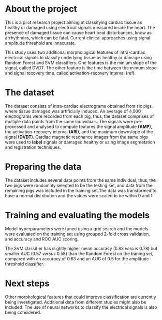 # About the project
This is a pilot research project aiming at classifying cardiac tissue as healthy or damaged using electrical signals measured inside the heart. The presence of damaged tissue can cause heart beat disturbances, know as arrhythmias, which can be fatal. Current clinical approaches using signal amplitude threshold are innacurate.

This study uses two additional morphological features of intra-cardiac electrical signals to classify underlying tissue as healthy or damage using Random Forest and SVM classifiers. One features is the minium slope of the signal, called DVDT. The other feature is the time between the mimum slope and signal recovery time, called activation-recovery interval (ref).

# The dataset
The dataset consists of intra-cardiac electrograms obtained from six pigs, where tissue damaged was artificially induced. An average of 4,000 electrograms were recorded from each pig, thus, the dataset comprises of multiple data points from the same individuals. The signals were pre-processed and analysed to compute features the signal amplitude **(AMP)**, the activation-recovery interval **(ARI)**, and the maximum downslope of the signal **(DVDT)**. Cardiac magnetic resonance images from the same pigs were used to **label** signals or damaged healthy or using image segmetation and registration techniques.

# Preparing the data
The dataset includes several data points from the same individual, thus, the two pigs were randomnly selected to be the testing set, and data from the remaining pigs was included in the training set.The data was transformed to have a normal distribution and the values were scaled to be within 0 and 1.  

# Training and evaluating the models
Model hyperparameters were tuned using a grid search and the models were evaluated on the training set using grouped 2-fold cross validation, and accuracy and ROC AUC scoring. 

The SVM classifier has slightly higher mean accuracy (0.83 *versus* 0.78) but smaller AUC (0.57 *versus* 0.58) than the Random Forest on the traning set, compared with an accuracy of 0.63 and an AUC of 0.5 for the amplitude threshold classifier.

# Next steps
Other morphological features that could improve classification are currently being investigated. Additional data from different studies might also be included. The use of neural networks to classify the electrical signals is also being considered.



